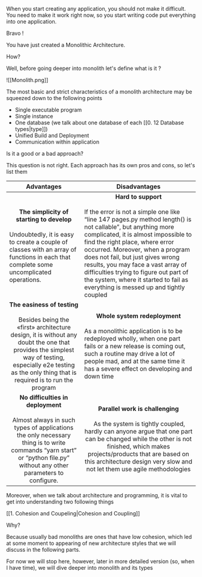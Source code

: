 When you start creating any application, you should not make it difficult. You need to make it work right now, so you start writing code put everything into one application. 

Bravo !

You have just created a Monolithic Architecture.

How?

Well, before going deeper into monolith let's define what is it ?


![[Monolith.png]]



The most basic and strict characteristics of a monolith architecture may be squeezed down to the following points
- Single executable program
- Single instance
- One database (we talk about one database of each [[0. 12 Database types|type]])
- Unified Build and Deployment
- Communication within application

Is it a good or a bad approach?

This question is not right. Each approach has its own pros and cons, so let's list them


| <center>Advantages</center>                                                                                                                                                                                                                                                | <center>Disadvantages</center>                                                                                                                                                                                                                                                                                                                                                                                                                                            |
| -------------------------------------------------------------------------------------------------------------------------------------------------------------------------------------------------------------------------------------------------------------------------- | ------------------------------------------------------------------------------------------------------------------------------------------------------------------------------------------------------------------------------------------------------------------------------------------------------------------------------------------------------------------------------------------------------------------------------------------------------------------------- |
| <center>**The simplicity of starting to develop**</center><br>Undoubtedly, it is easy to create a couple of classes with an array of functions in each that complete some uncomplicated operations.<br>                                                                    | <center>**Hard to support**</center><br>If the error is not a simple one like “line 147 pages.py method length() is not callable”, but anything more complicated, it is almost impossible to find the right place, where error occurred. Moreover, when a program does not fail, but just gives wrong results, you may face a vast array of difficulties trying to figure out part of the system, where it started to fail as everything is messed up and tightly coupled |
| <center>**The easiness of testing**</center><br><center>Besides being the «first» architecture design, it is without any doubt the one that provides the simplest way of testing, especially e2e testing as the only thing that is required is to run the program</center> | <center>**Whole system redeployment**</center><br>As a monolithic application is to be redeployed wholly, when one part fails or a new release is coming out, such a routine may drive a lot of people mad, and at the same time it has a severe effect on developing and down time                                                                                                                                                                                       |
| <center>**No difficulties in deployment**</center><br><center>Almost always in such types of applications the only necessary thing is to write commands “yarn start” or “python file.py” without any other parameters to configure.</center>                               | <center><center>**Parallel work is challenging**</center><br> As the system is tightly coupled, hardly can anyone argue that one part can be changed while the other is not finished, which makes projects/products that are based on this architecture design very slow and not let them use agile methodologies<center></center></center>                                                                                                                               |


Moreover, when we talk about architecture and programming, it is vital to get into understanding two following things

[[1. Cohesion and Coupeling|Cohesion and Coupling]]

Why?

Because usually bad monoliths are ones that have low cohesion, which led at some moment to appearing of new architecture styles that we will discuss in the following parts.

For now we will stop here, however, later in more detailed version (so, when I have time), we will dive deeper into monolith and its types


